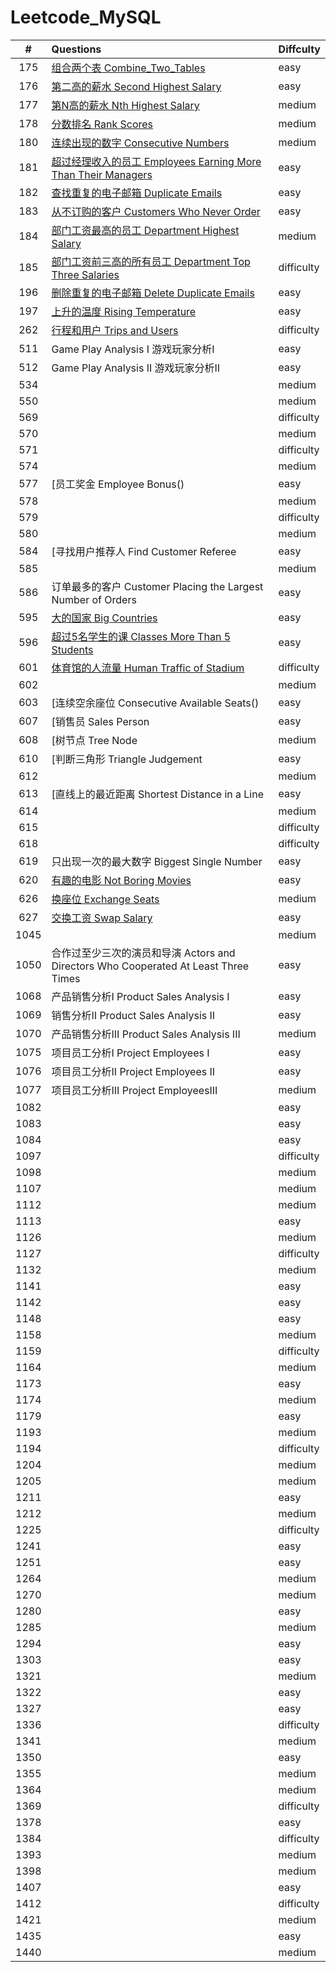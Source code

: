 # Leetcode_MySQL

|  #   | Questions                                                    | Diffculty  |
| :--: | :----------------------------------------------------------- | ---------- |
| 175  | [组合两个表  Combine_Two_Tables](https://github.com/shaoecho/Leetcode_MySQL/blob/master/175_Combine_Two_Tables.md) | easy       |
| 176  | [第二高的薪水  Second Highest Salary](https://github.com/shaoecho/Leetcode_MySQL/blob/master/176_Second_Highest_Salary.md) | easy       |
| 177  | [第N高的薪水  Nth Highest Salary](https://github.com/shaoecho/Leetcode_MySQL/blob/master/177_Nth%20Highest%20Salary.md) | medium     |
| 178  | [分数排名 Rank Scores](https://github.com/shaoecho/Leetcode_MySQL/blob/master/178_Rank%20Scores.md) | medium     |
| 180  | [连续出现的数字 Consecutive Numbers](https://github.com/shaoecho/Leetcode_MySQL/blob/master/180_Consecutive%20Numbers%20.md) | medium     |
| 181  | [超过经理收入的员工 Employees Earning More Than Their Managers](https://github.com/shaoecho/Leetcode_MySQL/blob/master/181_Employees%20Earning%20More%20Than%20Their%20Managers.md) | easy       |
| 182  | [查找重复的电子邮箱 Duplicate Emails](https://github.com/shaoecho/Leetcode_MySQL/blob/master/182_Duplicate%20Emails.md) | easy       |
| 183  | [从不订购的客户 Customers Who Never Order](https://github.com/shaoecho/Leetcode_MySQL/blob/master/183_Customers%20Who%20Never%20Order.md) | easy       |
| 184  | [部门工资最高的员工 Department Highest Salary](https://github.com/shaoecho/Leetcode_MySQL/blob/master/184_Department%20Highest%20Salary.md) | medium     |
| 185  | [部门工资前三高的所有员工 Department Top Three Salaries](https://github.com/shaoecho/Leetcode_MySQL/blob/master/185_%20Department%20Top%20Three%20Salaries.md) | difficulty |
| 196  | [删除重复的电子邮箱 Delete Duplicate Emails](https://github.com/shaoecho/Leetcode_MySQL/blob/master/196_Delete%20Duplicate%20Emails.md) | easy       |
| 197  | [上升的温度 Rising Temperature](https://github.com/shaoecho/Leetcode_MySQL/blob/master/197_Rising%20Temperature.md) | easy       |
| 262  | [行程和用户 Trips and Users](https://github.com/shaoecho/Leetcode_MySQL/blob/master/262_Trips%20and%20Users.md) | difficulty |
| 511  | Game Play Analysis I  游戏玩家分析I                          | easy       |
| 512  | Game Play Analysis II 游戏玩家分析II                         | easy       |
| 534  |                                                              | medium     |
| 550  |                                                              | medium     |
| 569  |                                                              | difficulty |
| 570  |                                                              | medium     |
| 571  |                                                              | difficulty |
| 574  |                                                              | medium     |
| 577  | [员工奖金 Employee Bonus()                                   | easy       |
| 578  |                                                              | medium     |
| 579  |                                                              | difficulty |
| 580  |                                                              | medium     |
| 584  | [寻找用户推荐人 Find Customer Referee                        | easy       |
| 585  |                                                              | medium     |
| 586  | 订单最多的客户 Customer Placing the Largest Number of Orders | easy       |
| 595  | [大的国家 Big Countries](https://github.com/shaoecho/Leetcode_MySQL/blob/master/595_Investments%20in%202016.md) | easy       |
| 596  | [超过5名学生的课 Classes More Than 5 Students](https://github.com/shaoecho/Leetcode_MySQL/blob/master/596_Big%20Countries.md) | easy       |
| 601  | [体育馆的人流量 Human Traffic of Stadium](https://github.com/shaoecho/Leetcode_MySQL/blob/master/601_Human%20Traffic%20of%20Stadium.md) | difficulty |
| 602  |                                                              | medium     |
| 603  | [连续空余座位 Consecutive Available Seats()                  | easy       |
| 607  | [销售员 Sales Person                                         | easy       |
| 608  | [树节点 Tree Node                                            | medium     |
| 610  | [判断三角形 Triangle Judgement                               | easy       |
| 612  |                                                              | medium     |
| 613  | [直线上的最近距离 Shortest Distance in a Line                | easy       |
| 614  |                                                              | medium     |
| 615  |                                                              | difficulty |
| 618  |                                                              | difficulty |
| 619  | 只出现一次的最大数字 Biggest Single Number                   | easy       |
| 620  | [有趣的电影 Not Boring Movies](https://github.com/shaoecho/Leetcode_MySQL/blob/master/620_Not%20Boring%20Movies.md) | easy       |
| 626  | [换座位 Exchange Seats](https://github.com/shaoecho/Leetcode_MySQL/blob/master/626_Exchange%20Seats.md) | medium     |
| 627  | [交换工资 Swap Salary](https://github.com/shaoecho/Leetcode_MySQL/blob/master/627_Swap%20Salary.md) | easy       |
| 1045 |                                                              | medium     |
| 1050 | 合作过至少三次的演员和导演 Actors and Directors Who Cooperated At Least Three Times | easy       |
| 1068 | 产品销售分析I Product Sales Analysis I                       | easy       |
| 1069 | 销售分析Ⅱ Product Sales Analysis II                          | easy       |
| 1070 | 产品销售分析III Product Sales Analysis III                   | medium     |
| 1075 | 项目员工分析I Project Employees I                            | easy       |
| 1076 | 项目员工分析II Project Employees II                          | easy       |
| 1077 | 项目员工分析III Project EmployeesIII                         | medium     |
| 1082 |                                                              | easy       |
| 1083 |                                                              | easy       |
| 1084 |                                                              | easy       |
| 1097 |                                                              | difficulty |
| 1098 |                                                              | medium     |
| 1107 |                                                              | medium     |
| 1112 |                                                              | medium     |
| 1113 |                                                              | easy       |
| 1126 |                                                              | medium     |
| 1127 |                                                              | difficulty |
| 1132 |                                                              | medium     |
| 1141 |                                                              | easy       |
| 1142 |                                                              | easy       |
| 1148 |                                                              | easy       |
| 1158 |                                                              | medium     |
| 1159 |                                                              | difficulty |
| 1164 |                                                              | medium     |
| 1173 |                                                              | easy       |
| 1174 |                                                              | medium     |
| 1179 |                                                              | easy       |
| 1193 |                                                              | medium     |
| 1194 |                                                              | difficulty |
| 1204 |                                                              | medium     |
| 1205 |                                                              | medium     |
| 1211 |                                                              | easy       |
| 1212 |                                                              | medium     |
| 1225 |                                                              | difficulty |
| 1241 |                                                              | easy       |
| 1251 |                                                              | easy       |
| 1264 |                                                              | medium     |
| 1270 |                                                              | medium     |
| 1280 |                                                              | easy       |
| 1285 |                                                              | medium     |
| 1294 |                                                              | easy       |
| 1303 |                                                              | easy       |
| 1321 |                                                              | medium     |
| 1322 |                                                              | easy       |
| 1327 |                                                              | easy       |
| 1336 |                                                              | difficulty |
| 1341 |                                                              | medium     |
| 1350 |                                                              | easy       |
| 1355 |                                                              | medium     |
| 1364 |                                                              | medium     |
| 1369 |                                                              | difficulty |
| 1378 |                                                              | easy       |
| 1384 |                                                              | difficulty |
| 1393 |                                                              | medium     |
| 1398 |                                                              | medium     |
| 1407 |                                                              | easy       |
| 1412 |                                                              | difficulty |
| 1421 |                                                              | medium     |
| 1435 |                                                              | easy       |
| 1440 |                                                              | medium     |










